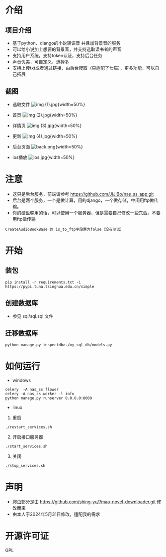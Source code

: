 # 介绍

## 项目介绍

- 基于python、diango的小说转语音 并且加背景音的服务
- 可以给小说加上想要的背景音，并支持选取读书者的声音
- 支持用户系统，支持token认证，支持后台任务
- 声音优美，可自定义，选择多
- 支持上传txt或者通过链接，由后台爬取（只适配了七猫），更多功能，可以自己拓展
## 截图

- 选取文件
  ![img (1).jpg](img%2Fimg%20%281%29.jpg){width=50%}

- 首页
  ![img (2).jpg](img%2Fimg%20%282%29.jpg){width=50%}

- 详情页
  ![img (3).jpg](img%2Fimg%20%283%29.jpg){width=50%}

- 更新
  ![img (4).jpg](img%2Fimg%20%284%29.jpg){width=50%}

- 后台页面
  ![back.png](img%2Fback.png){width=50%}

- ios播放
  ![ios.jpg](img%2Fios.jpg){width=50%}
# 注意

- 这只是后台服务，前端请参考 https://github.com/JiJiBo/nas_ss_app.git
- 后台是两个服务，一个是做计算，用的django，一个做存储，中间用ftp做传输。
- 你的硬盘够用的话，可以使用一个服务器，但是需要自己修改一些东西。不要用ftp做传输

```angular2html
CreateAudioBookBase 的 is_to_ftp字段置为false（没有测试）
```

# 开始

## 装包

```angular2html
pip install -r requirements.txt -i https://pypi.tuna.tsinghua.edu.cn/simple
```

## 创建数据库

- 参见 sql/sql.sql 文件

## 迁移数据库

```angular2html
python manage.py inspectdb>./my_sql_db/models.py
```

# 如何运行

- windows

```angular2html
celery  -A nas_ss flower
celery -A nas_ss worker -l info
python manage.py runserver 0.0.0.0:8000 
```

- linux

1. 重启

```angular2html
./restart_services.sh
```

2. 开启接口服务器

```angular2html
./start_services.sh
```

3. 关闭

```angular2html
./stop_services.sh
```

# 声明

- 爬虫部分是由 https://github.com/shing-yu/7mao-novel-downloader.git 修改而来
- 由本人于2024年5月31日修改，适配我的需求

# 开源许可证

GPL